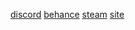 [discord](https://discord.com/user/1102042422898335754)
[behance](https://behance.net/dreidelman)
[steam](https://steamcommunity.com/id/contrapuntal)
[site](https://dreidel.wtf)

